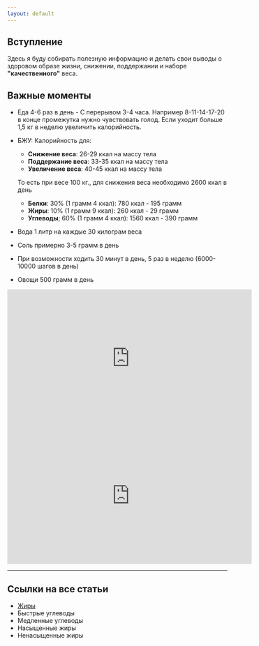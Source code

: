 ```yaml
---
layout: default
---
```


## Вступление
Здесь я буду собирать полезную информацию и делать свои выводы о здоровом образе жизни, снижении, поддержании и наборе **"качественного"** веса.

## Важные моменты
- Еда 4-6 раз в день - С перерывом 3-4 часа. Например 8-11-14-17-20 в конце промежутка нужно чувствовать голод. Если уходит больше 1,5 кг в неделю увеличить калорийность.
- БЖУ:
	Калорийность для:
	- **Снижение веса**: 26-29 ккал на массу тела
	- **Поддержание веса**: 33-35 ккал на массу тела
	- **Увеличение веса**: 40-45 ккал на массу тела
	
	То есть при весе 100 кг., для снижения веса необходимо 2600 ккал в день
	- **Белки**: 30% (1 грамм 4 ккал): 780 ккал - 195 грамм
	- **Жиры**: 10% (1 грамм 9 ккал): 260 ккал - 29 грамм
	- **Углеводы**; 60% (1 грамм 4 ккал): 1560 ккал - 390 грамм



- Вода 1 литр на каждые 30 килограм веса
- Соль примерно 3-5 грамм в день
- При возможности ходить 30 минут в день, 5 раз в неделю (6000-10000 шагов в день)
- Овощи 500 грамм в день

<iframe width="560" height="315" src="https://www.youtube.com/embed/dzISo0D7HJI?controls=0" frameborder="0" allow="accelerometer; autoplay; encrypted-media; gyroscope; picture-in-picture" allowfullscreen></iframe>


<iframe width="560" height="315" src="https://www.youtube.com/embed/lnnl7Jyf3hU?controls=0" frameborder="0" allow="accelerometer; autoplay; encrypted-media; gyroscope; picture-in-picture" allowfullscreen></iframe>

---

## Ссылки на все статьи
- [Жиры](./fat.md)
- Быстрые углеводы
- Медленные углеводы
- Насыщенные жиры
- Ненасыщенные жиры
